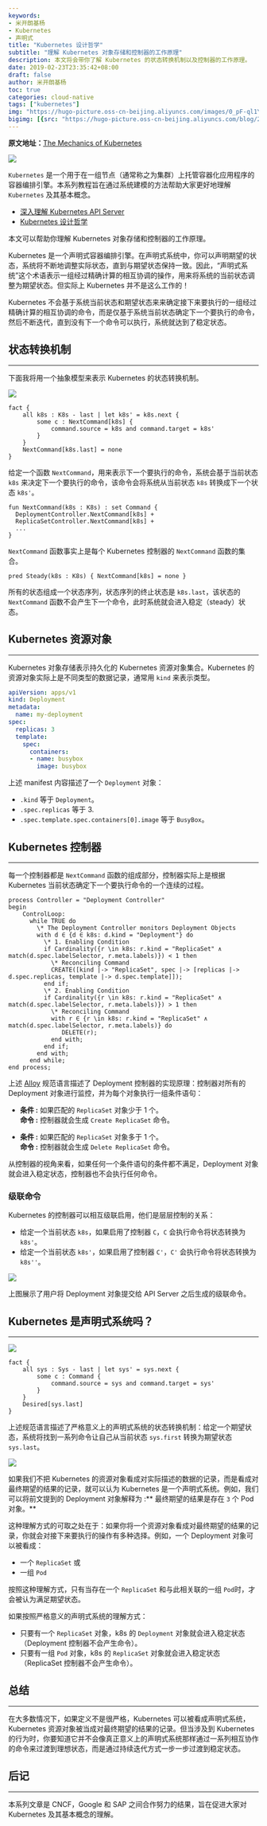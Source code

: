 ```yaml
---
keywords:
- 米开朗基杨
- Kubernetes
- 声明式
title: "Kubernetes 设计哲学"
subtitle: "理解 Kubernetes 对象存储和控制器的工作原理"
description: 本文将会带你了解 Kubernetes 的状态转换机制以及控制器的工作原理。
date: 2019-02-23T23:35:42+08:00
draft: false
author: 米开朗基杨
toc: true
categories: cloud-native
tags: ["kubernetes"]
img: "https://hugo-picture.oss-cn-beijing.aliyuncs.com/images/0_pF-ql1YNymlesR8X.jpeg"
bigimg: [{src: "https://hugo-picture.oss-cn-beijing.aliyuncs.com/blog/2019-04-27-080627.jpg"}]
---
```


<p id="div-border-left-red">
<strong>原文地址：</strong><a href="https://medium.com/@dominik.tornow/the-mechanics-of-kubernetes-ac8112eaa302" target="_blank">The Mechanics of Kubernetes</a>
</p>

![](https://cdn.jsdelivr.net/gh/yangchuansheng/imghosting6@main/uPic/3a3GzB.jpg)

`Kubernetes` 是一个用于在一组节点（通常称之为集群）上托管容器化应用程序的容器编排引擎。本系列教程旨在通过系统建模的方法帮助大家更好地理解 `Kubernetes` 及其基本概念。

+ [深入理解 Kubernetes API Server](/posts/kubernetes-api-server-part-1/)
+ [Kubernetes 设计哲学](/posts/the-mechanics-of-kubernetes/)

本文可以帮助你理解 Kubernetes 对象存储和控制器的工作原理。

Kubernetes 是一个声明式容器编排引擎。在声明式系统中，你可以声明期望的状态，系统将不断地调整实际状态，直到与期望状态保持一致。因此，“声明式系统”这个术语表示一组经过精确计算的相互协调的操作，用来将系统的当前状态调整为期望状态。但实际上 Kubernetes 并不是这么工作的！

Kubernetes 不会基于系统当前状态和期望状态来来确定接下来要执行的一组经过精确计算的相互协调的命令，而是仅基于系统当前状态确定下一个要执行的命令，然后不断迭代，直到没有下一个命令可以执行，系统就达到了稳定状态。

## 状态转换机制

----

下面我将用一个抽象模型来表示 Kubernetes 的状态转换机制。

![](https://cdn.jsdelivr.net/gh/yangchuansheng/imghosting6@main/uPic/mkYnsM.jpg)

```als
fact {
    all k8s : K8s - last | let k8s' = k8s.next {
        some c : NextCommand[k8s] {
            command.source = k8s and command.target = k8s'
        }
    }
    NextCommand[k8s.last] = none
}
```

给定一个函数 `NextCommand`，用来表示下一个要执行的命令，系统会基于当前状态 `k8s` 来决定下一个要执行的命令，该命令会将系统从当前状态 `k8s` 转换成下一个状态 `k8s'`。

```als
fun NextCommand(k8s : K8s) : set Command {
  DeploymentController.NextCommand[k8s] +
  ReplicaSetController.NextCommand[k8s] +
  ...
}
```

`NextCommand` 函数事实上是每个 Kubernetes 控制器的 `NextCommand` 函数的集合。

```als
pred Steady(k8s : K8s) { NextCommand[k8s] = none }
```

所有的状态组成一个状态序列，状态序列的终止状态是 `k8s.last`，该状态的 `NextCommand` 函数不会产生下一个命令，此时系统就会进入稳定（steady）状态。

## Kubernetes 资源对象

----

Kubernetes 对象存储表示持久化的 Kubernetes 资源对象集合。Kubernetes 的资源对象实际上是不同类型的数据记录，通常用 `kind` 来表示类型。

```yaml
apiVersion: apps/v1
kind: Deployment
metadata:
  name: my-deployment
spec:
  replicas: 3
  template:
    spec:
      containers:
      - name: busybox
        image: busybox
```

上述 manifest 内容描述了一个 `Deployment` 对象：

+ `.kind` 等于 `Deployment`。
+ `.spec.replicas` 等于 3.
+ `.spec.template.spec.containers[0].image` 等于 `BusyBox`。

## Kubernetes 控制器

----

每一个控制器都是 `NextCommand` 函数的组成部分，控制器实际上是根据 Kubernetes 当前状态确定下一个要执行命令的一个连续的过程。

```tla
process Controller = "Deployment Controller"
begin
    ControlLoop:
      while TRUE do
        \* The Deployment Controller monitors Deployment Objects
        with d ∈ {d ∈ k8s: d.kind = "Deployment"} do
          \* 1. Enabling Condition
          if Cardinality({r \in k8s: r.kind = "ReplicaSet" ∧ match(d.spec.labelSelector, r.meta.labels)}) < 1 then
            \* Reconciling Command
            CREATE([kind |-> "ReplicaSet", spec |-> [replicas |-> d.spec.replicas, template |-> d.spec.template]]);
          end if;
          \* 2. Enabling Condition
          if Cardinality({r \in k8s: r.kind = "ReplicaSet" ∧ match(d.spec.labelSelector, r.meta.labels)}) > 1 then
            \* Reconciling Command
            with r ∈ {r \in k8s: r.kind = "ReplicaSet" ∧ match(d.spec.labelSelector, r.meta.labels)} do
               DELETE(r);
            end with;
          end if;
        end with;
      end while;
end process;
```

上述 [Alloy](http://alloytools.org/) 规范语言描述了 Deployment 控制器的实现原理：控制器对所有的 Deployment 对象进行监控，并为每个对象执行一组条件语句：

+ **条件 :** 
如果匹配的 `ReplicaSet` 对象少于 1 个。<br />
**命令 :** 
控制器就会生成 `Create ReplicaSet` 命令。

+ **条件 :** 
如果匹配的 `ReplicaSet` 对象多于 1 个。<br />
**命令 :** 
控制器就会生成 `Delete ReplicaSet` 命令。

从控制器的视角来看，如果任何一个条件语句的条件都不满足，Deployment 对象就会进入稳定状态，控制器也不会执行任何命令。

### 级联命令

Kubernetes 的控制器可以相互级联启用，他们是层层控制的关系：

+ 给定一个当前状态 `k8s`，如果启用了控制器 `C`，`C` 会执行命令将状态转换为 `k8s'`。
+ 给定一个当前状态 `k8s'`，如果启用了控制器 `C'`，`C'` 会执行命令将状态转换为 `k8s''`。

![](https://cdn.jsdelivr.net/gh/yangchuansheng/imghosting6@main/uPic/lgPiYz.jpg)

上图展示了用户将 Deployment 对象提交给 API Server 之后生成的级联命令。

## Kubernetes 是声明式系统吗？

----

![](https://cdn.jsdelivr.net/gh/yangchuansheng/imghosting6@main/uPic/uuoKDr.jpg)

```als
fact {
    all sys : Sys - last | let sys' = sys.next {
        some c : Command {
            command.source = sys and command.target = sys'
        }
    }
    Desired[sys.last]
}
```

上述规范语言描述了严格意义上的声明式系统的状态转换机制：给定一个期望状态，系统将找到一系列命令让自己从当前状态 `sys.first` 转换为期望状态 `sys.last`。

![](https://cdn.jsdelivr.net/gh/yangchuansheng/imghosting6@main/uPic/IsG3gM.jpg)

如果我们不把 Kubernetes 的资源对象看成对实际描述的数据的记录，而是看成对最终期望的结果的记录，就可以认为 Kubernetes 是一个声明式系统。例如，我们可以将前文提到的 Deployment 对象解释为 :** 最终期望的结果是存在 `3` 个 Pod 对象。**

这种理解方式的可取之处在于：如果你将一个资源对象看成对最终期望的结果的记录，你就会对接下来要执行的操作有多种选择。例如，一个 Deployment 对象可以被看成：

+ 一个 `ReplicaSet` 或
+ 一组 `Pod`

按照这种理解方式，只有当存在一个 `ReplicaSet` 和与此相关联的一组 `Pod`时，才会被认为满足期望状态。

如果按照严格意义的声明式系统的理解方式：

+ 只要有一个 `ReplicaSet` 对象，k8s 的 `Deployment` 对象就会进入稳定状态（Deployment 控制器不会产生命令）。
+ 只要有一组 `Pod` 对象，k8s 的 `ReplicaSet` 对象就会进入稳定状态（ReplicaSet 控制器不会产生命令）。

## 总结

----

在大多数情况下，如果定义不是很严格，Kubernetes 可以被看成声明式系统，Kubernetes 资源对象被当成对最终期望的结果的记录。但当涉及到 Kubernetes 的行为时，你要知道它并不会像真正意义上的声明式系统那样通过一系列相互协作的命令来过渡到理想状态，而是通过持续迭代方式一步一步过渡到稳定状态。

## 后记

----

本系列文章是 CNCF，Google 和 SAP 之间合作努力的结果，旨在促进大家对 Kubernetes 及其基本概念的理解。
